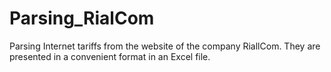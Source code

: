 # Parsing_RialCom
Parsing Internet tariffs from the website of the company RiallCom. They are presented in a convenient format in an Excel file.
